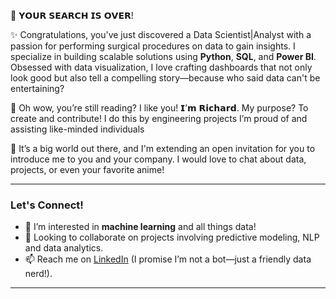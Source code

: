 🔎 𝗬𝗢𝗨𝗥 𝗦𝗘𝗔𝗥𝗖𝗛 𝗜𝗦 𝗢𝗩𝗘𝗥!

✨ Congratulations, you've just discovered a Data Scientist|Analyst with a passion for performing surgical procedures on data to gain insights. I specialize in building scalable solutions using **Python**, **SQL**, and **Power BI**. Obsessed with data visualization, I love crafting dashboards that not only look good but also tell a compelling story—because who said data can't be entertaining?

👋 Oh wow, you’re still reading? I like you! 𝗜’𝗺 𝗥𝗶𝗰𝗵𝗮𝗿𝗱. My purpose? To create and contribute! I do this by engineering projects I’m proud of and assisting like-minded individuals

💌 It’s a big world out there, and I'm extending an open invitation for you to introduce me to you and your company. I would love to chat about data, projects, or even your favorite anime!

---

### Let's Connect!

- 👀 I’m interested in **machine learning** and all things data!
- 💞️ Looking to collaborate on projects involving predictive modeling, NLP and data analytics.
- 📫 Reach me on [LinkedIn](https://www.linkedin.com/in/richard-gidi) (I promise I’m not a bot—just a friendly data nerd!).

---



